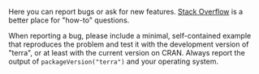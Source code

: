 Here you can report bugs or ask for new features. [Stack Overflow](https://stackoverflow.com) is a better place for "how-to" questions. 

When reporting a bug, please include a minimal, self-contained example that reproduces the problem and test it with the development version of "terra", or at least with the current version on CRAN. Always report the output of `packageVersion("terra")` and your operating system.

